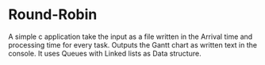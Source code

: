 # Round-Robin
A simple c application take the input as a file written in the Arrival time and processing time for every task.
Outputs the Gantt chart as written text in the console.
It uses Queues with Linked lists as Data structure.
